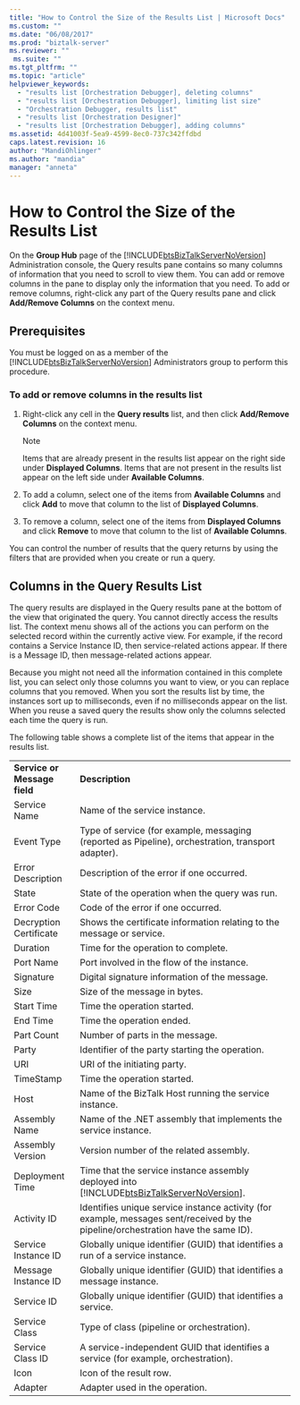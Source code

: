 ```yaml
---
title: "How to Control the Size of the Results List | Microsoft Docs"
ms.custom: ""
ms.date: "06/08/2017"
ms.prod: "biztalk-server"
ms.reviewer: ""
 ms.suite: ""
ms.tgt_pltfrm: ""
ms.topic: "article"
helpviewer_keywords: 
  - "results list [Orchestration Debugger], deleting columns"
  - "results list [Orchestration Debugger], limiting list size"
  - "Orchestration Debugger, results list"
  - "results list [Orchestration Designer]"
  - "results list [Orchestration Debugger], adding columns"
ms.assetid: 4d41003f-5ea9-4599-8ec0-737c342ffdbd
caps.latest.revision: 16
author: "MandiOhlinger"
ms.author: "mandia"
manager: "anneta"
---
```

# How to Control the Size of the Results List
On the **Group Hub** page of the [!INCLUDE[btsBizTalkServerNoVersion](../includes/btsbiztalkservernoversion-md.md)] Administration console, the Query results pane contains so many columns of information that you need to scroll to view them. You can add or remove columns in the pane to display only the information that you need. To add or remove columns, right-click any part of the Query results pane and click **Add/Remove Columns** on the context menu.  
  
## Prerequisites  
 You must be logged on as a member of the [!INCLUDE[btsBizTalkServerNoVersion](../includes/btsbiztalkservernoversion-md.md)] Administrators group to perform this procedure.  
  
### To add or remove columns in the results list  
  
1.  Right-click any cell in the **Query results** list, and then click **Add/Remove Columns** on the context menu.  
  
    > [!NOTE]
    >  Items that are already present in the results list appear on the right side under **Displayed Columns**. Items that are not present in the results list appear on the left side under **Available Columns**.  
  
2.  To add a column, select one of the items from **Available Columns** and click **Add** to move that column to the list of **Displayed Columns**.  
  
3.  To remove a column, select one of the items from **Displayed Columns** and click **Remove** to move that column to the list of **Available Columns**.  
  
 You can control the number of results that the query returns by using the filters that are provided when you create or run a query.  
  
## Columns in the Query Results List  
 The query results are displayed in the Query results pane at the bottom of the view that originated the query. You cannot directly access the results list. The context menu shows all of the actions you can perform on the selected record within the currently active view. For example, if the record contains a Service Instance ID, then service-related actions appear. If there is a Message ID, then message-related actions appear.  
  
 Because you might not need all the information contained in this complete list, you can select only those columns you want to view, or you can replace columns that you removed. When you sort the results list by time, the instances sort up to milliseconds, even if no milliseconds appear on the list. When you reuse a saved query the results show only the columns selected each time the query is run.  
  
 The following table shows a complete list of the items that appear in the results list.  
  
|||  
|-|-|  
|**Service or Message field**|**Description**|  
|Service Name|Name of the service instance.|  
|Event Type|Type of service (for example, messaging (reported as Pipeline), orchestration, transport adapter).|  
|Error Description|Description of the error if one occurred.|  
|State|State of the operation when the query was run.|  
|Error Code|Code of the error if one occurred.|  
|Decryption Certificate|Shows the certificate information relating to the message or service.|  
|Duration|Time for the operation to complete.|  
|Port Name|Port involved in the flow of the instance.|  
|Signature|Digital signature information of the message.|  
|Size|Size of the message in bytes.|  
|Start Time|Time the operation started.|  
|End Time|Time the operation ended.|  
|Part Count|Number of parts in the message.|  
|Party|Identifier of the party starting the operation.|  
|URI|URI of the initiating party.|  
|TimeStamp|Time the operation started.|  
|Host|Name of the BizTalk Host running the service instance.|  
|Assembly Name|Name of the .NET assembly that implements the service instance.|  
|Assembly Version|Version number of the related assembly.|  
|Deployment Time|Time that the service instance assembly deployed into [!INCLUDE[btsBizTalkServerNoVersion](../includes/btsbiztalkservernoversion-md.md)].|  
|Activity ID|Identifies unique service instance activity (for example, messages sent/received by the pipeline/orchestration have the same ID).|  
|Service Instance ID|Globally unique identifier (GUID) that identifies a run of a service instance.|  
|Message Instance ID|Globally unique identifier (GUID) that identifies a message instance.|  
|Service ID|Globally unique identifier (GUID) that identifies a service.|  
|Service Class|Type of class (pipeline or orchestration).|  
|Service Class ID|A service-independent GUID that identifies a service (for example, orchestration).|  
|Icon|Icon of the result row.|  
|Adapter|Adapter used in the operation.|